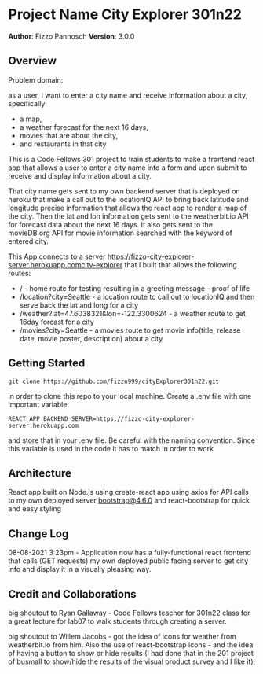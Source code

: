 # Project Name City Explorer 301n22

**Author**: Fizzo Pannosch
**Version**: 3.0.0

## Overview

Problem domain:

as a user,
I want to enter a city name
and receive information about a city, specifically

- a map,
- a weather forecast for the next 16 days,
- movies that are about the city,
- and restaurants in that city

This is a Code Fellows 301 project to train students to make a frontend react app that allows a user to enter a city name into a form and upon submit to receive and display information about a city.

That city name gets sent to my own backend server that is deployed on heroku that make a call out to the locationIQ API to bring back latitude and longitude precise information that allows the react app to render a map of the city. Then the lat and lon information gets sent to the weatherbit.io API for forecast data about the next 16 days. It also gets sent to the movieDB.org API for movie information searched with the keyword of entered city.

This App connects to a server https://fizzo-city-explorer-server.herokuapp.comcity-explorer that I built that allows the following routes:

- / - home route for testing resulting in a greeting message - proof of life
- /location?city=Seattle - a location route to call out to locationIQ and then serve back the lat and long for a city
- /weather?lat=47.6038321&lon=-122.3300624 - a weather route to get 16day forcast for a city
- /movies?city=Seattle - a movies route to get movie info(title, release date, movie poster, description) about a city

<!-- Provide a high level overview of what this application is and why you are building it, beyond the fact that it's an assignment for this class. (i.e. What's your problem domain?) -->

## Getting Started

```
git clone https://github.com/fizzo999/cityExplorer301n22.git
```

in order to clone this repo to your local machine.
Create a .env file with one important variable:

```
REACT_APP_BACKEND_SERVER=https://fizzo-city-explorer-server.herokuapp.com
```

and store that in your .env file. Be careful with the naming convention. Since this variable is used in the code it has to match in order to work

<!-- What are the steps that a user must take in order to build this app on their own machine and get it running? -->

## Architecture

React app built on Node.js
using create-react app
using axios for API calls to my own deployed server
bootstrap@4.6.0 and react-bootstrap for quick and easy styling

<!-- Provide a detailed description of the application design. What technologies (languages, libraries, etc) you're using, and any other relevant design information. -->

## Change Log

<!-- Use this area to document the iterative changes made to your application as each feature is successfully implemented. Use time stamps. Here's an example: -->

08-08-2021 3:23pm - Application now has a fully-functional react frontend that calls (GET requests) my own deployed public facing server to get city info and display it in a visually pleasing way.

## Credit and Collaborations

big shoutout to Ryan Gallaway - Code Fellows teacher for 301n22 class for a great lecture for lab07 to walk students through creating a server.

big shoutout to Willem Jacobs - got the idea of icons for weather from weatherbit.io from him. Also the use of react-bootstrap icons - and the idea of having a button to show or hide results (I had done that in the 201 project of busmall to show/hide the results of the visual product survey and I like it);

<!-- Give credit (and a link) to other people or resources that helped you build this application. -->
